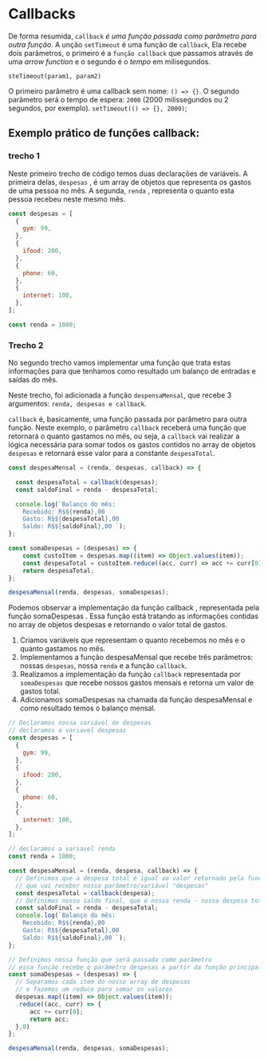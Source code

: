 # Callbacks

De forma resumida, `callback` *é uma função passada como parâmetro para outra função*.
A unção `setTimeout` é uma função de `callback`, Ela recebe dois parâmetros, o primeiro é a `função callback` que passamos através de uma *arrow function* e o segundo é o *tempo* em milisegundos.

`steTimeout(param1, param2)`

O primeiro parâmetro é uma callback sem nome: `() => {}`. O segundo parâmetro será o tempo de espera: `2000` (2000 milissegundos ou 2 segundos, por exemplo).
`setTimeout(() => {}, 2000)`;

## Exemplo prático de funções callback:
### trecho 1
Neste primeiro trecho de código temos duas declarações de variáveis. A primeira delas, `despesas` , é um array de objetos que representa os gastos de uma pessoa no mês. A segunda, `renda` , representa o quanto esta pessoa recebeu neste mesmo mês.
```javascript
const despesas = [
  {
    gym: 99,
  },
  {
    ifood: 200,
  },
  {
    phone: 60,
  },
  {
    internet: 100,
  },
];

const renda = 1000;
```

### Trecho 2
No segundo trecho vamos implementar uma função que trata estas informações para que tenhamos como resultado um balanço de entradas e saídas do mês.

Neste trecho, foi adicionada a função `despensaMensal`, que recebe 3 argumentos: `renda, despesas e callback`.

`callback` é, basicamente, uma função passada por parâmetro para outra função. Neste exemplo, o parâmetro `callback` receberá uma função que retornará o quanto gastamos no mês, ou seja, a `callback` vai realizar a lógica necessária para somar todos os gastos contidos no array de objetos `despesas` e retornará esse valor para a constante `despesaTotal`.
```javascript
const despesaMensal = (renda, despesas, callback) => {

  const despesaTotal = callback(despesas);
  const saldoFinal = renda - despesaTotal;

  console.log(`Balanço do mês:
    Recebido: R$${renda},00
    Gasto: R$${despesaTotal},00
    Saldo: R$${saldoFinal},00 `);
};
```

```javascript
const somaDespesas = (despesas) => {
    const custoItem = despesas.map((item) => Object.values(item));
    const despesaTotal = custoItem.reduce((acc, curr) => acc += curr[0] ,0);
    return despesaTotal;
};

despesaMensal(renda, despesas, somaDespesas);
```

Podemos observar a implementação da função callback , representada pela função somaDespesas . Essa função está tratando as informações contidas no array de objetos despesas e retornando o valor total de gastos.
1. Criamos variáveis que representam o quanto recebemos no mês e o quanto gastamos no mês.
2. Implementamos a função despesaMensal que recebe três parâmetros: nossas `despesas`, nossa `renda` e a função `callback`.
3. Realizamos a implementação da função `callback` representada por `somaDespesas` que recebe nossos gastos mensais e retorna um valor de gastos total.
4. Adicionamos somaDespesas na chamada da função despesaMensal e como resultado temos o balanço mensal.
```javascript
// Declaramos nossa variável de despesas
// declaramos a variavel despesas
const despesas = [
  {
    gym: 99,
  },
  {
    ifood: 200,
  },
  {
    phone: 60,
  },
  {
    internet: 100,
  },
];

// declaramos a variavel renda
const renda = 1000;

const despesaMensal = (renda, despesa, callback) => {
  // Definimos que a despesa total é igual ao valor retornado pela função callback (que é o parâmetro da nossa função)
  // que vai receber nosso parâmetro/variável "despesas"
  const despesaTotal = callback(despesa);
  // Definimos nosso saldo final, que é nossa renda - nossa despesa total
  const saldoFinal = renda - despesaTotal;
  console.log(`Balanço do mês:
    Recebido: R$${renda},00
    Gasto: R$${despesaTotal},00
    Saldo: R$${saldoFinal},00 `);
};

// Definimos nossa função que será passada como parâmetro
// essa função recebe o parâmetro despesas a partir da função principal despesaMensal
const somaDespesas = (despesas) => {
  // Separamos cada item do nosso array de despesas 
  // e fazemos um reduce para somar os valores
  despesas.map((item) => Object.values(item));
  .reduce((acc, curr) => {
      acc += curr[0];
      return acc;
  },0)
};

despesaMensal(renda, despesas, somaDespesas);
```
